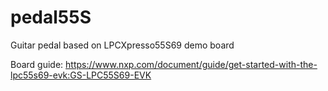 # pedal55S
Guitar pedal based on  LPCXpresso55S69 demo board 

Board guide:
https://www.nxp.com/document/guide/get-started-with-the-lpc55s69-evk:GS-LPC55S69-EVK
